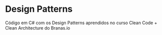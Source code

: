 # Design Patterns

Código em C# com os Design Patterns aprendidos no curso Clean Code + Clean Architecture do Branas.io